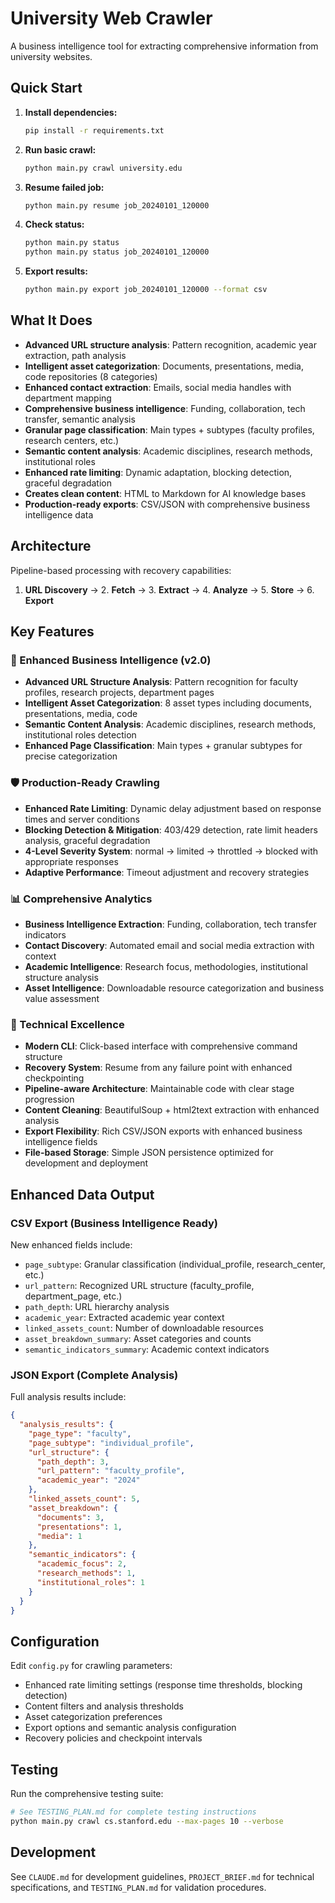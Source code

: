# University Web Crawler

A business intelligence tool for extracting comprehensive information from university websites.

## Quick Start

1. **Install dependencies:**
   ```bash
   pip install -r requirements.txt
   ```

2. **Run basic crawl:**
   ```bash
   python main.py crawl university.edu
   ```

3. **Resume failed job:**
   ```bash
   python main.py resume job_20240101_120000
   ```

4. **Check status:**
   ```bash
   python main.py status
   python main.py status job_20240101_120000
   ```

5. **Export results:**
   ```bash
   python main.py export job_20240101_120000 --format csv
   ```

## What It Does

- **Advanced URL structure analysis**: Pattern recognition, academic year extraction, path analysis
- **Intelligent asset categorization**: Documents, presentations, media, code repositories (8 categories)
- **Enhanced contact extraction**: Emails, social media handles with department mapping  
- **Comprehensive business intelligence**: Funding, collaboration, tech transfer, semantic analysis
- **Granular page classification**: Main types + subtypes (faculty profiles, research centers, etc.)
- **Semantic content analysis**: Academic disciplines, research methods, institutional roles
- **Enhanced rate limiting**: Dynamic adaptation, blocking detection, graceful degradation
- **Creates clean content**: HTML to Markdown for AI knowledge bases
- **Production-ready exports**: CSV/JSON with comprehensive business intelligence data

## Architecture

Pipeline-based processing with recovery capabilities:
1. **URL Discovery** → 2. **Fetch** → 3. **Extract** → 4. **Analyze** → 5. **Store** → 6. **Export**

## Key Features

### 🎯 Enhanced Business Intelligence (v2.0)
- **Advanced URL Structure Analysis**: Pattern recognition for faculty profiles, research projects, department pages
- **Intelligent Asset Categorization**: 8 asset types including documents, presentations, media, code
- **Semantic Content Analysis**: Academic disciplines, research methods, institutional roles detection
- **Enhanced Page Classification**: Main types + granular subtypes for precise categorization

### 🛡️ Production-Ready Crawling  
- **Enhanced Rate Limiting**: Dynamic delay adjustment based on response times and server conditions
- **Blocking Detection & Mitigation**: 403/429 detection, rate limit headers analysis, graceful degradation
- **4-Level Severity System**: normal → limited → throttled → blocked with appropriate responses
- **Adaptive Performance**: Timeout adjustment and recovery strategies

### 📊 Comprehensive Analytics
- **Business Intelligence Extraction**: Funding, collaboration, tech transfer indicators
- **Contact Discovery**: Automated email and social media extraction with context
- **Academic Intelligence**: Research focus, methodologies, institutional structure analysis
- **Asset Intelligence**: Downloadable resource categorization and business value assessment

### 🔧 Technical Excellence
- **Modern CLI**: Click-based interface with comprehensive command structure
- **Recovery System**: Resume from any failure point with enhanced checkpointing
- **Pipeline-aware Architecture**: Maintainable code with clear stage progression  
- **Content Cleaning**: BeautifulSoup + html2text extraction with enhanced analysis
- **Export Flexibility**: Rich CSV/JSON exports with enhanced business intelligence fields
- **File-based Storage**: Simple JSON persistence optimized for development and deployment

## Enhanced Data Output

### CSV Export (Business Intelligence Ready)
New enhanced fields include:
- `page_subtype`: Granular classification (individual_profile, research_center, etc.)
- `url_pattern`: Recognized URL structure (faculty_profile, department_page, etc.)
- `path_depth`: URL hierarchy analysis
- `academic_year`: Extracted academic year context
- `linked_assets_count`: Number of downloadable resources
- `asset_breakdown_summary`: Asset categories and counts
- `semantic_indicators_summary`: Academic context indicators

### JSON Export (Complete Analysis)
Full analysis results include:
```json
{
  "analysis_results": {
    "page_type": "faculty",
    "page_subtype": "individual_profile", 
    "url_structure": {
      "path_depth": 3,
      "url_pattern": "faculty_profile",
      "academic_year": "2024"
    },
    "linked_assets_count": 5,
    "asset_breakdown": {
      "documents": 3,
      "presentations": 1,
      "media": 1
    },
    "semantic_indicators": {
      "academic_focus": 2,
      "research_methods": 1,
      "institutional_roles": 1
    }
  }
}
```

## Configuration

Edit `config.py` for crawling parameters:
- Enhanced rate limiting settings (response time thresholds, blocking detection)
- Content filters and analysis thresholds
- Asset categorization preferences
- Export options and semantic analysis configuration
- Recovery policies and checkpoint intervals

## Testing

Run the comprehensive testing suite:
```bash
# See TESTING_PLAN.md for complete testing instructions
python main.py crawl cs.stanford.edu --max-pages 10 --verbose
```

## Development

See `CLAUDE.md` for development guidelines, `PROJECT_BRIEF.md` for technical specifications, and `TESTING_PLAN.md` for validation procedures.